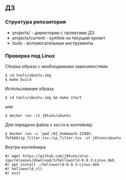 ## ДЗ

### Структура репозитория
- projects/<NN> - директории с проектами ДЗ
- projects/current - symlink на текущий проект
- tools - вспомогательные инструменты

### Проверка под Linux
Сборка образа с необходимыми зависимостями
```
$ cd tools/ubuntu-img
$ make build
```

Использование образа
```
$ cd tools/ubuntu-img && make start
```
или
```
$ docker run -it j0tunn/ubuntu
```
Для передачи файла с хоста в контейнер:
```
$ docker run -v `pwd`/02_homework-12995-fb7660/ip_filter.tsv:/ip_filter.tsv -it j0tunn/ubuntu
```
Внутри контейнера
```
#/ wget https://github.com/j0tunn/otus-cpp/releases/download/3/helloworld-0.0.3-Linux.deb
#/ apt install ./helloworld-0.0.3-Linux.deb
#/ helloworld_cli
#/ exit
```
